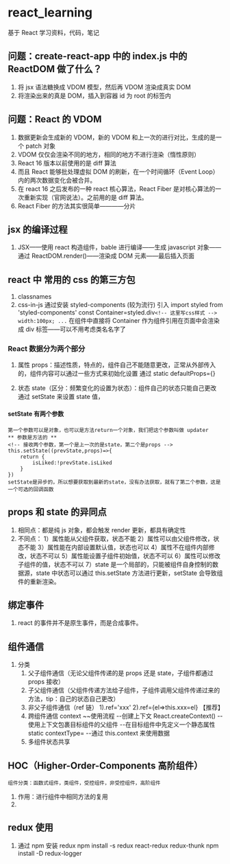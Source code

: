 # react_learning

基于 React 学习资料，代码，笔记

## 问题：create-react-app 中的 index.js 中的 ReactDOM 做了什么？

1. 将 jsx 语法糖换成 VDOM 模型，然后再 VDOM 渲染成真实 DOM
2. 将渲染出来的真是 DOM，插入到容器 id 为 root 的标签内

## 问题：React 的 VDOM

1. 数据更新会生成新的 VDOM，新的 VDOM 和上一次的进行对比，生成的是一个 patch 对象
2. VDOM 仅仅会渲染不同的地方，相同的地方不进行渲染（惰性原则）
3. React 16 版本以前使用的是 diff 算法
4. 而且 React 能够批处理虚拟 DOM 的刷新，在一个时间循环（Event Loop）内的两次数据变化会被合并。
5. 在 react 16 之后发布的一种 react 核心算法，React Fiber 是对核心算法的一次重新实现（官网说法）。之前用的是 diff 算法。
6. React Fiber 的方法其实很简单————分片

## jsx 的编译过程

1. JSX——使用 react 构造组件，bable 进行编译——生成 javascript 对象——通过 ReactDOM.render()——渲染成 DOM 元素——最后插入页面

## react 中 常用的 css 的第三方包

1. classnames
2. css-in-js 通过安装 styled-components (较为流行)
   引入 import styled from 'styled-components'
   const Container=styled.div`<!-- 这里写css样式 --> width:100px; ...`
   在组件中直接将 Container 作为组件引用在页面中会渲染成 div 标签——可以不用考虑类名名字了

### React 数据分为两个部分

1. 属性 props：描述性质，特点的，组件自己不能随意更改，正常从外部传入的，组件内容可以通过一些方式来初始化设置 通过 static defaultProps={}

2. 状态 state（区分：频繁变化的设置为状态）：组件自己的状态只能自己更改
   通过 setState 来设置 state 值，

#### setState 有两个参数

    第一个参数可以是对象，也可以是方法return一个对象，我们把这个参数叫做 updater
    ** 参数是方法的 **
    <!-- 接收两个参数，第一个是上一次的是state，第二个是props -->
    this.setState((prevState,props)=>{
        return {
            isLiked:!prevState.isLiked
        }
    })
    setState是异步的，所以想要获取到最新的state，没有办法获取，就有了第二个参数，这是一个可选的回调函数

## props 和 state 的异同点

1. 相同点：都是纯 js 对象，都会触发 render 更新，都具有确定性
2. 不同点：
   1）属性能从父组件获取，状态不能
   2）属性可以由父组件修改，状态不能
   3）属性能在内部设置默认值，状态也可以
   4）属性不在组件内部修改，状态不可以
   5）属性能设置子组件初始值，状态不可以
   6）属性可以修改子组件的值，状态不可以
   7）state 是一个局部的，只能被组件自身控制的数据源，state 中状态可以通过 this.setState 方法进行更新，setState 会导致组件的重新渲染。

## 绑定事件

1. react 的事件并不是原生事件，而是合成事件。

## 组件通信

1. 分类
    1. 父子组件通信（无论父组件传递的是 props 还是 state，子组件都通过 props 接收）
    2. 子父组件通信（父组件传递方法给子组件，子组件调用父组件传递过来的方法，tip：自己的状态自己更改）
    3. 非父子组件通信（ref 链）
       1).ref='xxx'
       2).ref={el=>this.xxx=el} 【推荐】
    4. 跨组件通信
       context
       ~~使用流程
       --创建上下文 React.createContext()
       --使用上下文包裹目标组件的父组件
       --在目标组件中先定义一个静态属性 static contextType=
       --通过 this.context 来使用数据
    5. 多组件状态共享

## HOC（Higher-Order-Components 高阶组件）

    组件分类：函数式组件，类组件，受控组件，非受控组件，高阶组件

1. 作用：进行组件中相同方法的复用
2.

## redux 使用

1. 通过 npm 安装 redux
   npm install -s redux react-redux redux-thunk
   npm install -D redux-logger
